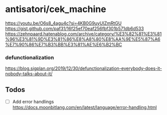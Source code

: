 # antisatori/cek_machine

https://youtu.be/O6s8_4agu4c?si=4KB0G9uyUIZmRtGU
https://gist.github.com/paf31/16f25ef70eaf256fbf301b571db6d533
https://zehnpaard.hatenablog.com/archive/category/%E3%82%81%E3%81%96%E3%81%9D%E3%81%86%E8%A8%80%E8%AA%9E%E5%87%A6%E7%90%86%E7%B3%BB%E3%81%AE%E6%B2%BC

### defunctionalization

https://blog.sigplan.org/2019/12/30/defunctionalization-everybody-does-it-nobody-talks-about-it/

## Todos

- [ ] Add error handlings https://docs.moonbitlang.com/en/latest/language/error-handling.html
